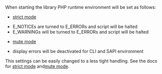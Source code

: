 When starting the library PHP runtime environment will be set as follows:

* [strict mode](doc/strict.md)
 - E_NOTICEs are turned to E_ERRORs and script will be halted
 - E_WARNINGs will be turned to E_ERRORs and script will be halted

 * [mute mode](doc/mute.md)
 - display errors will be deactivated for CLI and SAPI environment

 This settings can be easily changed to a less tight handling.
 See the docs for [strict mode](doc/strict.md) and[mute mode](doc/mute.md).